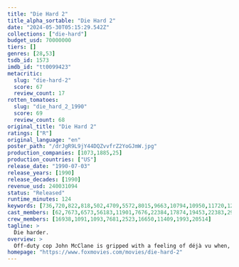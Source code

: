 ```yaml
---
title: "Die Hard 2"
title_alpha_sortable: "Die Hard 2"
date: "2024-05-30T05:15:29.542Z"
collections: ["die-hard"]
budget_usd: 70000000
tiers: []
genres: [28,53]
tsdb_id: 1573
imdb_id: "tt0099423"
metacritic:
  slug: "die-hard-2"
  score: 67
  review_count: 17
rotten_tomatoes:
  slug: "die_hard_2_1990"
  score: 69
  review_count: 68
original_title: "Die Hard 2"
ratings: ["R"]
original_language: "en"
poster_path: "/drJgR9L9jY44DQZvvfrZ2YoGJmW.jpg"
production_companies: [1073,1885,25]
production_countries: ["US"]
release_date: "1990-07-03"
release_years: [1990]
release_decades: [1990]
revenue_usd: 240031094
status: "Released"
runtime_minutes: 124
keywords: [736,720,822,818,502,4709,5572,8015,9663,10794,10950,11720,12670,13015,14601,14765,15246,15248,33553,158770,207317,207771,219404]
cast_members: [62,7673,6573,56183,11901,7676,22384,17874,19453,22383,29384,7672,1280,3010,58161,418,5723,155423,6198,534,189162,140250,33491,17782,27109,33492,84493]
crew_members: [16938,1091,1093,7681,2523,16650,11409,1993,20514]
tagline: >
  Die harder.
overview: >
  Off-duty cop John McClane is gripped with a feeling of déjà vu when, on a snowy Christmas Eve in the nation’s capital, terrorists seize a major international airport, holding thousands of holiday travelers hostage. Renegade military commandos led by a murderous rogue officer plot to rescue a drug lord from justice and are prepared for every contingency except one: McClane’s smart-mouthed heroics.
homepage: "https://www.foxmovies.com/movies/die-hard-2"
---
```

